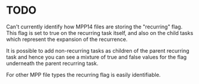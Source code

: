 # TODO
Can't currently identify how MPP14 files are storing the "recurring" flag.
This flag is set to true on the recurring task itself, and also on the child tasks
which represent the expansion of the recurrence.

It is possible to add non-recurring tasks as children of the parent recurring task
and hence you can see a mixture of true and false values for the flag underneath the
parent recurring task.

For other MPP file types the recurring flag is easily identifiable.